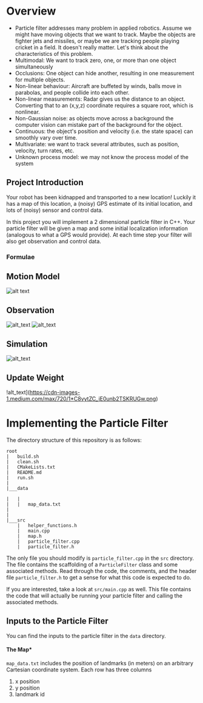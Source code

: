 # Overview
* Particle filter addresses many problem in applied robotics. Assume we might have moving objects that we want to track. Maybe the objects are fighter jets and missiles, or maybe we are tracking people playing cricket in a field. It doesn't really matter. Let's think about the characteristics of this problem.
* Multimodal: We want to track zero, one, or more than one object simultaneously
* Occlusions: One object can hide another, resulting in one measurement for multiple objects.
* Non-linear behaviour: Aircraft are buffeted by winds, balls move in parabolas, and people collide into each other.
* Non-linear measurements: Radar gives us the distance to an object. Converting that to an (x,y,z) coordinate requires a square root, which is nonlinear.
* Non-Gaussian noise: as objects move across a background the computer vision can mistake part of the background for the object.
* Continuous: the object's position and velocity (i.e. the state space) can smoothly vary over time.
* Multivariate: we want to track several attributes, such as position, velocity, turn rates, etc.
* Unknown process model: we may not know the process model of the system


## Project Introduction
Your robot has been kidnapped and transported to a new location! Luckily it has a map of this location, a (noisy) GPS estimate of its initial location, and lots of (noisy) sensor and control data.

In this project you will implement a 2 dimensional particle filter in C++. Your particle filter will be given a map and some initial localization information (analogous to what a GPS would provide). At each time step your filter will also get observation and control data. 

### Formulae
## Motion Model

![alt text](https://cdn-images-1.medium.com/max/720/1*GT4bfVN82qOPpdCtUwkxig.png)


## Observation

![alt_text](https://cdn-images-1.medium.com/max/720/1*uR0dYxOKWHhEPUT6YMGXGg.png)
![alt_text](https://cdn-images-1.medium.com/max/720/1*nB_6uUWjDKC-pGWToRTQDQ.png)

## Simulation

![alt_text](https://cdn-images-1.medium.com/max/720/1*y92MO5zzieuqxH5-uHD0YQ.png)

## Update Weight
!alt_text](https://cdn-images-1.medium.com/max/720/1*C8vytZC_jE0unb2TSKRUGw.png)





# Implementing the Particle Filter
The directory structure of this repository is as follows:

```
root
|   build.sh
|   clean.sh
|   CMakeLists.txt
|   README.md
|   run.sh
|
|___data

|   |   
|   |   map_data.txt
|   
|   
|___src
    |   helper_functions.h
    |   main.cpp
    |   map.h
    |   particle_filter.cpp
    |   particle_filter.h
```

The only file you should modify is `particle_filter.cpp` in the `src` directory. The file contains the scaffolding of a `ParticleFilter` class and some associated methods. Read through the code, the comments, and the header file `particle_filter.h` to get a sense for what this code is expected to do.

If you are interested, take a look at `src/main.cpp` as well. This file contains the code that will actually be running your particle filter and calling the associated methods.

## Inputs to the Particle Filter
You can find the inputs to the particle filter in the `data` directory. 

#### The Map*
`map_data.txt` includes the position of landmarks (in meters) on an arbitrary Cartesian coordinate system. Each row has three columns
1. x position
2. y position
3. landmark id




